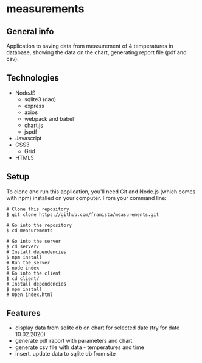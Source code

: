 # measurements

## General info
Application to saving data from measurement of 4 temperatures in database, showing the data on the chart, generating report file (pdf and csv).

## Technologies
* NodeJS
  * sqlite3 (dao)
  * express
  * axios
  * webpack and babel
  * chart.js
  * jspdf
* Javascript
* CSS3
    * Grid
* HTML5

## Setup
To clone and run this application, you'll need Git and Node.js (which comes with npm) installed on your computer. From your command line:
```
# Clone this repository
$ git clone https://github.com/framista/measurements.git

# Go into the repository
$ cd measurements

# Go into the server
$ cd server/
# Install dependencies 
$ npm install
# Run the server
$ node index
# Go into the client
$ cd client/
# Install dependencies 
$ npm install
# Open index.html
```

## Features
* display data from sqlite db on chart for selected date (try for date 10.02.2020)
* generate pdf raport with parameters and chart
* generate csv file with data - temperatures and time
* insert, update data to sqlite db from site
